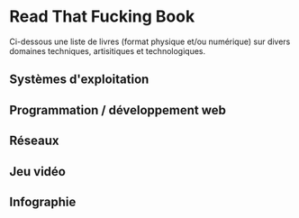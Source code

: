 # Read That Fucking Book

Ci-dessous une liste de livres (format physique et/ou numérique) sur divers domaines techniques, artisitiques et technologiques.

## Systèmes d'exploitation

## Programmation / développement web

## Réseaux

## Jeu vidéo

## Infographie
